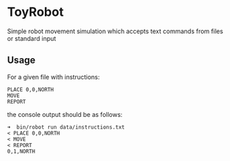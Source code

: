 # ToyRobot

Simple robot movement simulation which accepts text commands from files or standard input

## Usage

For a given file with instructions:


```
PLACE 0,0,NORTH
MOVE
REPORT
```

the console output should be as follows:

```
➜  bin/robot run data/instructions.txt
< PLACE 0,0,NORTH
< MOVE
< REPORT
0,1,NORTH
```
